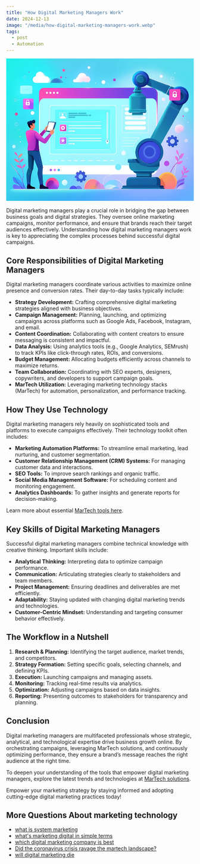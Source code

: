 ```yaml
---
title: "How Digital Marketing Managers Work"
date: 2024-12-13
image: "/media/how-digital-marketing-managers-work.webp"
tags:
  - post
  - Automation
---
```


![How Digital Marketing Managers Work](/media/how-digital-marketing-managers-work.webp)

Digital marketing managers play a crucial role in bridging the gap between business goals and digital strategies. They oversee online marketing campaigns, monitor performance, and ensure that brands reach their target audiences effectively. Understanding how digital marketing managers work is key to appreciating the complex processes behind successful digital campaigns.

## Core Responsibilities of Digital Marketing Managers

Digital marketing managers coordinate various activities to maximize online presence and conversion rates. Their day-to-day tasks typically include:

- **Strategy Development:** Crafting comprehensive digital marketing strategies aligned with business objectives.
- **Campaign Management:** Planning, launching, and optimizing campaigns across platforms such as Google Ads, Facebook, Instagram, and email.
- **Content Coordination:** Collaborating with content creators to ensure messaging is consistent and impactful.
- **Data Analysis:** Using analytics tools (e.g., Google Analytics, SEMrush) to track KPIs like click-through rates, ROIs, and conversions.
- **Budget Management:** Allocating budgets efficiently across channels to maximize returns.
- **Team Collaboration:** Coordinating with SEO experts, designers, copywriters, and developers to support campaign goals.
- **MarTech Utilization:** Leveraging marketing technology stacks (MarTech) for automation, personalization, and performance tracking.

## How They Use Technology

Digital marketing managers rely heavily on sophisticated tools and platforms to execute campaigns effectively. Their technology toolkit often includes:

- **Marketing Automation Platforms:** To streamline email marketing, lead nurturing, and customer segmentation.
- **Customer Relationship Management (CRM) Systems:** For managing customer data and interactions.
- **SEO Tools:** To improve search rankings and organic traffic.
- **Social Media Management Software:** For scheduling content and monitoring engagement.
- **Analytics Dashboards:** To gather insights and generate reports for decision-making.

Learn more about essential [MarTech tools here](https://marketer.it.com/posts/martech).

## Key Skills of Digital Marketing Managers

Successful digital marketing managers combine technical knowledge with creative thinking. Important skills include:

- **Analytical Thinking:** Interpreting data to optimize campaign performance.
- **Communication:** Articulating strategies clearly to stakeholders and team members.
- **Project Management:** Ensuring deadlines and deliverables are met efficiently.
- **Adaptability:** Staying updated with changing digital marketing trends and technologies.
- **Customer-Centric Mindset:** Understanding and targeting consumer behavior effectively.

## The Workflow in a Nutshell

1. **Research & Planning:** Identifying the target audience, market trends, and competitors.
2. **Strategy Formation:** Setting specific goals, selecting channels, and defining KPIs.
3. **Execution:** Launching campaigns and managing assets.
4. **Monitoring:** Tracking real-time results via analytics.
5. **Optimization:** Adjusting campaigns based on data insights.
6. **Reporting:** Presenting outcomes to stakeholders for transparency and planning.

## Conclusion

Digital marketing managers are multifaceted professionals whose strategic, analytical, and technological expertise drive business growth online. By orchestrating campaigns, leveraging MarTech solutions, and continuously optimizing performance, they ensure a brand’s message reaches the right audience at the right time.

To deepen your understanding of the tools that empower digital marketing managers, explore the latest trends and technologies at [MarTech solutions](https://marketer.it.com/posts/martech).

Empower your marketing strategy by staying informed and adopting cutting-edge digital marketing practices today!

## More Questions About marketing technology

- [what is system marketing](/posts/what-is-system-marketing)
- [what's marketing digital in simple terms](/posts/what-s-marketing-digital-in-simple-terms)
- [which digital marketing company is best](/posts/which-digital-marketing-company-is-best)
- [Did the coronavirus crisis ravage the martech landscape?](/posts/did-the-coronavirus-crisis-ravage-the-martech-land)
- [will digital marketing die](/posts/will-digital-marketing-die)
